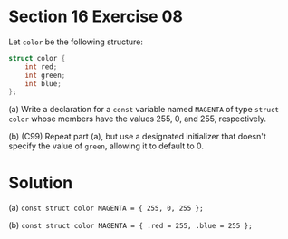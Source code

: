 # Section 16 Exercise 08

Let `color` be the following structure:

```c
struct color {
    int red;
    int green;
    int blue;
};
```

(a) Write a declaration for a `const` variable named `MAGENTA` of type `struct color` whose members have the values 255, 0, and 255, respectively.

(b) (C99) Repeat part (a), but use a designated initializer that doesn't specify the value of `green`, allowing it to default to 0.


# Solution

(a) `const struct color MAGENTA = { 255, 0, 255 };`

(b) `const struct color MAGENTA = { .red = 255, .blue = 255 };`

